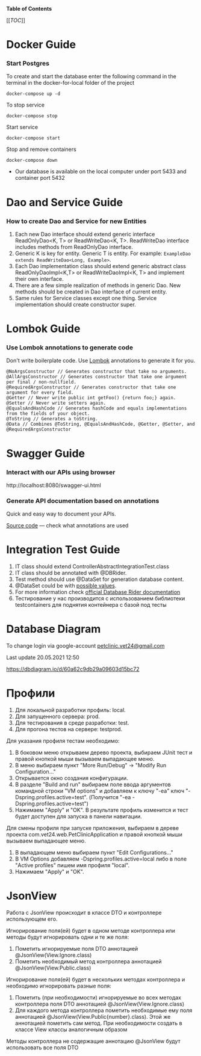 **Table of Contents**

[[_TOC_]]

# Docker Guide
### Start Postgres

To create and start the database enter the following command in the terminal in the docker-for-local folder of the project

```docker-compose up -d```

To stop service

```docker-compose stop```  

Start service

```docker-compose start```

Stop and remove containers

```docker-compose down```

- Our database is available on the local computer under port 5433 and container port 5432



# Dao and Service Guide
### How to create Dao and Service for new Entities


1. Each new Dao interface should extend generic interface ReadOnlyDao<K, T> or ReadWriteDao<K, T>. ReadWriteDao interface includes methods from ReadOnlyDao interface.
2. Generic K is key for entity. Generic T is entity. For example: `ExampleDao extends ReadWriteDao<Long, Example>`.
3. Each Dao implementation class should extend generic abstract class ReadOnlyDaoImpl<K,T> or ReadWriteDaoImpl<K, T> and implement their own interface.
4. There are a few simple realization of methods in generic Dao. New methods should be created in Dao interface of current entity.
5. Same rules for Service classes except one thing. Service implementation should create constructor super.

# Lombok Guide
### Use Lombok annotations to generate code
Don't write boilerplate code. Use [Lombok](https://javarush.ru/groups/posts/2753-biblioteka-lombok) annotations to generate it for you.

```
@NoArgsConstructor // Generates constructor that take no arguments.
@AllArgsConstructor // Generates constructor that take one argument per final / non-nullfield.
@RequiredArgsConstructor // Generates constructor that take one argument for every field.
@Getter // Never write public int getFoo() {return foo;} again.
@Setter // Never write setters again.
@EqualsAndHashCode // Generates hashCode and equals implementations from the fields of your object.
@ToString // Generates a toString.
@Data // Combines @ToString, @EqualsAndHashCode, @Getter, @Setter, and @RequiredArgsConstructor
```


# Swagger Guide
### Interact with our APIs using browser
http://localhost:8080/swagger-ui.html

### Generate API documentation based on annotations
Quick and easy way to document your APIs.

[Source code](https://github.com/springdoc/springdoc-openapi-demos/blob/master/springdoc-openapi-spring-boot-2-webmvc/src/main/java/org/springdoc/demo/app2/api/UserApi.java) — check what annotations are used



# Integration Test Guide

1. IT class should extend ControllerAbstractIntegrationTest.class
2. IT class should be annotated with @DBRider.
3. Test method should use @DataSet for generation database content.  
4. @DataSet could be with [possible values](https://database-rider.github.io/getting-started/#configuration). 
5. For more information check [official Database Rider documentation](https://database-rider.github.io/database-rider/1.23.0/documentation.html)
6. Тестирование у нас производится с использованием библиотеки testcontainers для поднятия контейнера с базой под тесты

# Database Diagram

To change login via google-account petclinic.vet24@gmail.com

Last update 20.05.2021 12:50

https://dbdiagram.io/d/60a62c9db29a09603d15bc72

[//]: # ()
[//]: # (# Sonarqube Guide)

[//]: # ()
[//]: # (Для работы с Sonarqube в Idea нужно подключить плагин Sonarlint.)

[//]: # (1. Идём в настройки IDEA и в разделе Plugins находим плагин SonarLint и устанавливаем его.)

[//]: # (2. Открываем панель плагина, кликаем по иконке "Configure SonarLint".)

[//]: # (3. Далее "Configure the connection...", добавляем новый &#40;SonarQube, не SonarCloud&#41;. URL: http://91.241.64.154:9000/)

[//]: # (4. Выбираем авторизацию по логину и паролю, вводим. Ok. Finish.)

[//]: # (5. Из выпадающего списка выбираем проект "pet_clinic". В Project key указываем pet_clinic. Ok.)

[//]: # (6. Если не получилось - гайд с картинками: https://habr.com/ru/company/krista/blog/469963/)

[//]: # ()
[//]: # (# Sonarqube. Поднять контейнер на сервере с нуля.)

[//]: # ()
[//]: # (1. Открыть командную строку в ОС и ввести ssh john@91.241.64.154, после запроса пароля указать r43naj5QV2)

[//]: # (2. Ввести команду sudo su и указать пароль r43naj5QV2)

[//]: # (3. Проверить есть ли конфигурационный файл docker-compose.yml на сервере командой **cd /sonarqube** , далее **ll**.)

[//]: # (4. Если файла нет, то ввести команду **nano docker-compose.yml** и скопировать содержимое файла docker-compose.yml из директории devops/sonarqube проекта, после чего сохранить файл на сервере.)

[//]: # (5. Проверить наличие директорий для sonarqube и postgresql по аналогии с п.3:)

[//]: # (   /data/docker-volume/sonarqube1/data)

[//]: # (   /data/docker-volume/sonarqube1/extensions)

[//]: # (   /data/docker-volume/sonarqube1/logs)

[//]: # (   /data/docker-volume/postgres_sonar)

[//]: # (   Если их нет, то создать командой **mkdir /названия/нужных/директорий**)

[//]: # (   И скопировать плагины сюда /data/docker-volume/sonarqube1/extensions из директории /sonarqube/plugins командой **cp -r /sonarqube/plugins /data/docker-volume/sonarqube1/extensions/**)

[//]: # (7. Запустить контейнеры командой **docker-compose up -d**)

[//]: # (8. В браузере перейти по http://91.241.64.154:9000/ и залогиниться логин/пароль admin)

[//]: # (9. Сменить пароль админу на qwertyASDFGH123456 , также добавить пользователя:)

[//]: # (   login - petclinic.vet24@gmail.com)

[//]: # (   password - MFbeSVsb)

[//]: # (10. Создать проект с project key и display name ==> pet_clinic)

[//]: # (11. Сгенерировать токен по названию pet_clinic)

[//]: # (12. Открыть файл .gitlab-ci.yml &#40;с браузером закончили, файл лежит в склонированном в вашу IntelliJ IDEA проекте&#41; и указать в значении переменной SONAR_PROJECT_KEY токен.)

[//]: # (13. Готово, всё работает.)

[//]: # (# Flyway Guide)

[//]: # ()
[//]: # (Flyway - это инструмент для миграции скриптов в формате sql,)

[//]: # (расположенных в pet_clinic\web\src\main\resources\db\migration)

[//]: # (В данном случае с их помощью создаются таблицы по всем сущностям базы данных,)

[//]: # (что позволит легко создать ту же самую структуру БД при переносе на другой сервер.)

[//]: # (Правила написания миграций: https://flywaydb.org/documentation/concepts/migrations)

# Профили

1. Для локальной разработки профиль: local. 
2. Для запущенного сервера: prod.
3. Для тестирования в среде разработки: test.
4. Для прогона тестов на сервере: testprod.

Для указания профиля тестам необходимо:

1. В боковом меню открываем дерево проекта, выбираем JUnit тест и правой кнопкой мыши вызываем выпадающее меню.
2. В меню выбираем пункт "More Run/Debug" -> "Modify Run Configuration..."
3. Открывается окно создания конфигурации.
4. В разделе "Build and run" выбираем поле ввода аргументов командной строки "VM options" 
   и добавляем к ключу "-ea" ключ "-Dspring.profiles.active=test".
   (Получится "-ea -Dspring.profiles.active=test")
5. Нажимаем "Apply" и "OK". В результате профиль изменится и тест будет доступен для запуска в панели навигации.

Для смены профиля при запуске приложения, выбираем в дереве проекта com.vet24.web.PetClinicApplication
и правой кнопкой мыши вызываем выпадающее меню.

1. В выпадающем меню выбираем пункт "Edit Configurations..."
2. В VM Options добавляем -Dspring.profiles.active=local либо в поле "Active profiles" пишем имя профиля "local".
3. Нажимаем "Apply" и "OK".

# JsonView

Работа с JsonView происходит в классе DTO и контроллере использующем его.

Игнорирование поля(ей) будет в одном методе контроллера или методы будут игнорировать одни и те же поля:
1. Пометить игнорируемые поля DTO аннотацией @JsonView(View.Ignore.class)
2. Пометить необходимый метод контроллера аннотацией @JsonView(View.Public.class)

Игнорирование поля(ей) будет в нескольких методах контроллера и необходимо игнорировать разные поля:
1. Пометить (при необходимости) игнорируемые во всех методах контроллера поля DTO аннотацией 
@JsonView(View.Ignore.class)
2. Для каждого метода контроллера пометить необходимые ему поля аннотацией @JsonView(View.Public{number}.class). 
Этой же аннотацией пометить сам метод. При необходимости создать в классе View классы аналогичным образом

Методы контроллера не содержащие аннотацию @JsonView будут использовать все поля DTO
